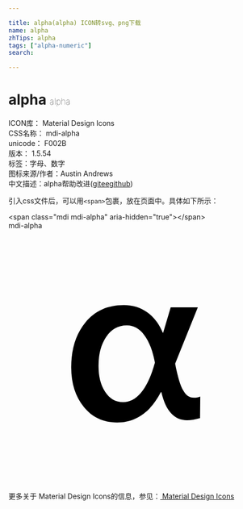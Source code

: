 ```yaml
---

title: alpha(alpha) ICON转svg、png下载
name: alpha
zhTips: alpha
tags: ["alpha-numeric"]
search: 

---
```


# alpha  <small style="font-size: 60%;font-weight: 100">alpha</small>


<div class="detail-page">
<p>
<span>
ICON库：
<span class="badge-secondary badge">Material Design Icons</span> 
</span>
<br/>
<span>
CSS名称：
<span class="badge-secondary badge">mdi-alpha</span> 
</span>
<br/>
<span>
unicode：
<span class="badge-secondary badge">F002B</span> 
<copy-btn content='F002B' btn-title=""></copy-btn>
<copy-btn :content='String.fromCodePoint(parseInt("F002B", 16))' btn-title="复制U"></copy-btn>
</span>
<br/>
<span>
版本：
<span class="badge-secondary badge">1.5.54</span> 
</span><br/><span>标签：<span class="badge-light badge"><router-link to="/tags/alpha-numeric.html">字母、数字</router-link></span></span>
<br/>
<span>图标来源/作者：<span class="badge-light badge">Austin Andrews</span></span> 
<br/>
<span class="zh-detail">中文描述：<span class="badge-primary badge">alpha</span><span class="help-link"><span>帮助改进</span>(<a href="https://gitee.com/liuwave/icon-helper/edit/master/json/material/alpha.json" target="_blank" rel="noopener noreferrer">gitee</a><a href="https://github.com/liuwave/icon-helper/edit/master/json/material/alpha.json" target="_blank" rel="noopener noreferrer">github</a></span>)</span><br/>
</p>
</div>
<div class="alert alert-dark">
  <i class="mdi mdi-alpha mdi-48px"></i>
  <i class="mdi mdi-alpha mdi-36px"></i>
  <i class="mdi mdi-alpha mdi-24px"></i>
  <i class="mdi mdi-alpha mdi-18px"></i>
</div>
<div>
  <p>引入css文件后，可以用<code>&lt;span&gt;</code>包裹，放在页面中。具体如下所示：    
  </p>
  <div class="alert alert-primary" style="font-size: 14px">
    &lt;span class="mdi mdi-alpha" aria-hidden="true"&gt;&lt;/span&gt;
    <copy-btn content='<span class="mdi mdi-alpha" aria-hidden="true"></span>'></copy-btn>
  </div>
  <div class="alert alert-secondary">
    <i class="mdi mdi-alpha"
    style="font-size: 24px"
    aria-hidden="true"></i> mdi-alpha
    <copy-btn content="mdi-alpha" btn-title="复制图标名称"></copy-btn>
  </div>
</div>
<div id="svg" class="svg-wrap">
<svg xmlns="http://www.w3.org/2000/svg" viewBox="0 0 24 24"><path d="M18.08,17.8C17.62,17.93 17.21,18 16.85,18C15.65,18 14.84,17.12 14.43,15.35H14.38C13.39,17.26 12,18.21 10.25,18.21C8.94,18.21 7.89,17.72 7.1,16.73C6.31,15.74 5.92,14.5 5.92,13C5.92,11.25 6.37,9.85 7.26,8.76C8.15,7.67 9.36,7.12 10.89,7.12C11.71,7.12 12.45,7.35 13.09,7.8C13.73,8.26 14.22,8.9 14.56,9.73H14.6L15.31,7.33H17.87L15.73,12.65C15.97,13.89 16.22,14.74 16.5,15.19C16.74,15.64 17.08,15.87 17.5,15.87C17.74,15.87 17.93,15.83 18.1,15.76L18.08,17.8M13.82,12.56C13.61,11.43 13.27,10.55 12.81,9.95C12.36,9.34 11.81,9.04 11.18,9.04C10.36,9.04 9.7,9.41 9.21,10.14C8.72,10.88 8.5,11.79 8.5,12.86C8.5,13.84 8.69,14.65 9.12,15.31C9.54,15.97 10.11,16.29 10.82,16.29C11.42,16.29 11.97,16 12.46,15.45C12.96,14.88 13.37,14.05 13.7,12.96L13.82,12.56Z" /></svg>
</div>
<detail full-name='mdi-alpha'></detail>
    
<div><p>更多关于 Material Design Icons的信息，参见：<a target="_blank" href="https://iconhelper.cn/material.html"> Material Design Icons</a>
</p></div>

